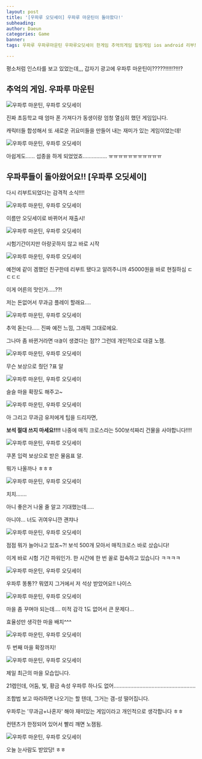 ```yaml
---
layout: post
title: '[우파루 오딧세이] 우파루 마운틴이 돌아왔다!'
subheading: 
author: Daeun
categories: Game
banner:
tags: 우파루 우파루마운틴 우파루오딧세이 한게임 추억의게임 힐링게임 ios android 리부트 우파루팁

---
```



평소처럼 인스타를 보고 있었는데,,, 갑자기 광고에 우파루 마운틴이?????!!!!!?!!!?


## 추억의 게임. 우파루 마운틴

![우파루 마운틴, 우파루 오딧세이](https://cdn.jsdelivr.net/gh/splanky0314/CDN/Game/2023-11-17-Uparu_mountain/1.jpg)

진짜 초등학교 때 엄마 폰 가져다가 동생이랑 엄청 열심히 했던 게임입니다.

캐릭터들 합성해서 또 새로운 귀요미들을 만들어 내는 재미가 있는 게임이었는데!

![우파루 마운틴, 우파루 오딧세이](https://cdn.jsdelivr.net/gh/splanky0314/CDN/Game/2023-11-17-Uparu_mountain/2.jpg)

아쉽게도...... 섭종을 하게 되었었죠................ ㅠㅠㅠㅠㅠㅠㅠㅠㅠㅠㅠ

## 우파루들이 돌아왔어요!! [우파루 오딧세이]

다시 리부트되었다는 감격적 소식!!!!

![우파루 마운틴, 우파루 오딧세이](https://cdn.jsdelivr.net/gh/splanky0314/CDN/Game/2023-11-17-Uparu_mountain/3.jpg)

이름만 오딧세이로 바뀌어서 재출시!

![우파루 마운틴, 우파루 오딧세이](https://cdn.jsdelivr.net/gh/splanky0314/CDN/Game/2023-11-17-Uparu_mountain/4.png)

시험기간이지만 아랑곳하지 않고 바로 시작

![우파루 마운틴, 우파루 오딧세이](https://cdn.jsdelivr.net/gh/splanky0314/CDN/Game/2023-11-17-Uparu_mountain/5.png)

예전에 같이 겜했던 친구한테 리부트 됐다고 알려주니까 45000원을 바로 현질하심 ㄷㄷㄷㄷ

이게 어른의 맛인가.....??!

저는 돈없어서 무과금 플레이 할래요....

![우파루 마운틴, 우파루 오딧세이](https://cdn.jsdelivr.net/gh/splanky0314/CDN/Game/2023-11-17-Uparu_mountain/6.png)

추억 돋는다..... 진짜 예전 느낌, 그래픽 그대로에요.

그나마 좀 바뀐거라면 `대결`이 생겼다는 점?? 그런데 개인적으로 대결 노잼. 

![우파루 마운틴, 우파루 오딧세이](https://cdn.jsdelivr.net/gh/splanky0314/CDN/Game/2023-11-17-Uparu_mountain/7.png)

무슨 보상으로 줬던 ?표 알

![우파루 마운틴, 우파루 오딧세이](https://cdn.jsdelivr.net/gh/splanky0314/CDN/Game/2023-11-17-Uparu_mountain/8.png)

슬슬 마을 확장도 해주고~

![우파루 마운틴, 우파루 오딧세이](https://cdn.jsdelivr.net/gh/splanky0314/CDN/Game/2023-11-17-Uparu_mountain/9.png)

아 그리고 무과금 유저에게 팁을 드리자면, 

**보석 절대 쓰지 마세요!!!!** 나중에 매직 크로스라는 500보석짜리 건물을 사야합니다!!!!

![우파루 마운틴, 우파루 오딧세이](https://cdn.jsdelivr.net/gh/splanky0314/CDN/Game/2023-11-17-Uparu_mountain/10.png)

쿠폰 입력 보상으로 받은 물음표 알.

뭐가 나올까나 ㅎㅎㅎ

![우파루 마운틴, 우파루 오딧세이](https://cdn.jsdelivr.net/gh/splanky0314/CDN/Game/2023-11-17-Uparu_mountain/11.png)

치치.......

아니 좋은거 나올 줄 알고 기대했는데.....

아니야... 너도 귀여우니깐 괜챠나

![우파루 마운틴, 우파루 오딧세이](https://cdn.jsdelivr.net/gh/splanky0314/CDN/Game/2023-11-17-Uparu_mountain/12.png)

점점 뭐가 늘어나고 있죠~?! 보석 500개 모아서 매직크로스 바로 샀습니다!

이게 바로 시험 기간 파워인가. 한 시간에 한 번 꼴로 접속하고 있습니다 ㅋㅋㅋㅋ

![우파루 마운틴, 우파루 오딧세이](https://cdn.jsdelivr.net/gh/splanky0314/CDN/Game/2023-11-17-Uparu_mountain/13.png)

우파루 똥통?? 뭐였지 그거에서 저 석상 받았어요!! 나이스

![우파루 마운틴, 우파루 오딧세이](https://cdn.jsdelivr.net/gh/splanky0314/CDN/Game/2023-11-17-Uparu_mountain/14.png)

마을 좀 꾸며야 되는데.... 미적 감각 1도 없어서 큰 문제다...

효율성만 생각한 마을 배치^^^

![우파루 마운틴, 우파루 오딧세이](https://cdn.jsdelivr.net/gh/splanky0314/CDN/Game/2023-11-17-Uparu_mountain/15.png)

두 번째 마을 확장까지!

![우파루 마운틴, 우파루 오딧세이](https://cdn.jsdelivr.net/gh/splanky0314/CDN/Game/2023-11-17-Uparu_mountain/16.png)

제일 최근의 마을 모습입니다.

21렙인데, 어둠, 빛, 황금 속성 우파루 하나도 없어......................................................

조합법 보고 따라하면 나오기는 할 텐데, 그거는 갬-성 떨어집니다. 

우파루는 '무과금+나혼자' 해야 재미있는 게임이라고 개인적으로 생각합니다 ㅎㅎ

컨텐츠가 한정되어 있어서 빨리 깨면 노잼됨.

![우파루 마운틴, 우파루 오딧세이](https://cdn.jsdelivr.net/gh/splanky0314/CDN/Game/2023-11-17-Uparu_mountain/17.png)

오늘 눈사람도 받았당! ㅎㅎ
